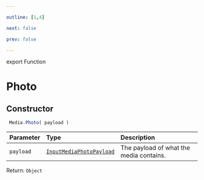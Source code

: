 ```yaml
---

outline: [1,4]

next: false

prev: false

---
```


export Function
# Photo

## Constructor
```ts
 Media.Photo( payload )
 ```
| Parameter | Type | Description |
| :--- | :--- | :--- |
| `payload` | [`InputMediaPhotoPayload`](../../../interfaces/InputMediaPhotoPayload.md) | The payload of what the media contains. |

Return: `Object`
